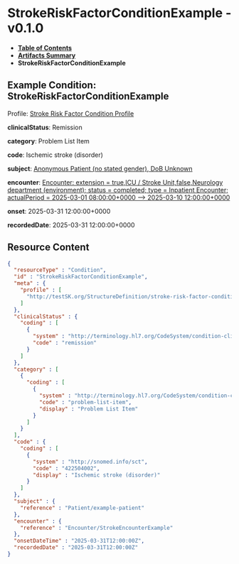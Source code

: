 # StrokeRiskFactorConditionExample - v0.1.0

* [**Table of Contents**](toc.md)
* [**Artifacts Summary**](artifacts.md)
* **StrokeRiskFactorConditionExample**

## Example Condition: StrokeRiskFactorConditionExample

Profile: [Stroke Risk Factor Condition Profile](StructureDefinition-stroke-risk-factor-condition-profile.md)

**clinicalStatus**: Remission

**category**: Problem List Item

**code**: Ischemic stroke (disorder)

**subject**: [Anonymous Patient (no stated gender), DoB Unknown](Patient-example-patient.md)

**encounter**: [Encounter: extension = true,ICU / Stroke Unit,false,Neurology department (environment); status = completed; type = Inpatient Encounter; actualPeriod = 2025-03-01 08:00:00+0000 --> 2025-03-10 12:00:00+0000](Encounter-StrokeEncounterExample.md)

**onset**: 2025-03-31 12:00:00+0000

**recordedDate**: 2025-03-31 12:00:00+0000



## Resource Content

```json
{
  "resourceType" : "Condition",
  "id" : "StrokeRiskFactorConditionExample",
  "meta" : {
    "profile" : [
      "http://testSK.org/StructureDefinition/stroke-risk-factor-condition-profile"
    ]
  },
  "clinicalStatus" : {
    "coding" : [
      {
        "system" : "http://terminology.hl7.org/CodeSystem/condition-clinical",
        "code" : "remission"
      }
    ]
  },
  "category" : [
    {
      "coding" : [
        {
          "system" : "http://terminology.hl7.org/CodeSystem/condition-category",
          "code" : "problem-list-item",
          "display" : "Problem List Item"
        }
      ]
    }
  ],
  "code" : {
    "coding" : [
      {
        "system" : "http://snomed.info/sct",
        "code" : "422504002",
        "display" : "Ischemic stroke (disorder)"
      }
    ]
  },
  "subject" : {
    "reference" : "Patient/example-patient"
  },
  "encounter" : {
    "reference" : "Encounter/StrokeEncounterExample"
  },
  "onsetDateTime" : "2025-03-31T12:00:00Z",
  "recordedDate" : "2025-03-31T12:00:00Z"
}

```
